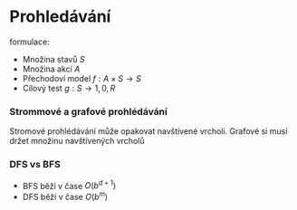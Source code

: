 # Prohledávání

formulace: 

* Množina stavů $S$
* Množina akcí $A$
* Přechodoví model $f: A \times S \rightarrow S$
* Cílový test $g: S \rightarrow 1,0, R$

### Strommové a grafové prohlédávání

Stromové prohlédávání může opakovat navštívené vrcholi. Grafové si musí držet množinu navštívených vrcholů

### DFS vs BFS

* BFS běží v čase $O(b^{d+1})$ 
* DFS běží v čase $O(b^{m})$
